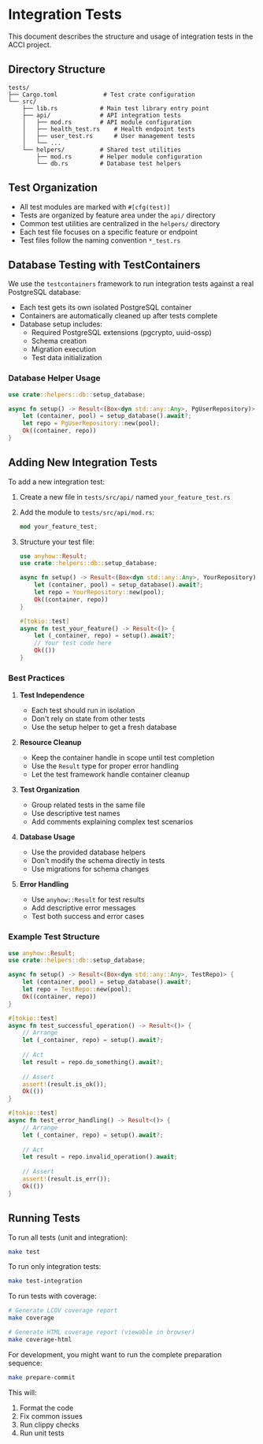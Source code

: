# Integration Tests

This document describes the structure and usage of integration tests in the ACCI project.

## Directory Structure

```text
tests/
├── Cargo.toml             # Test crate configuration
└── src/
    ├── lib.rs            # Main test library entry point
    ├── api/              # API integration tests
    │   ├── mod.rs        # API module configuration
    │   ├── health_test.rs    # Health endpoint tests
    │   ├── user_test.rs      # User management tests
    │   └── ...
    └── helpers/          # Shared test utilities
        ├── mod.rs        # Helper module configuration
        └── db.rs         # Database test helpers
```

## Test Organization

- All test modules are marked with `#[cfg(test)]`
- Tests are organized by feature area under the `api/` directory
- Common test utilities are centralized in the `helpers/` directory
- Each test file focuses on a specific feature or endpoint
- Test files follow the naming convention `*_test.rs`

## Database Testing with TestContainers

We use the `testcontainers` framework to run integration tests against a real PostgreSQL database:

- Each test gets its own isolated PostgreSQL container
- Containers are automatically cleaned up after tests complete
- Database setup includes:
  - Required PostgreSQL extensions (pgcrypto, uuid-ossp)
  - Schema creation
  - Migration execution
  - Test data initialization

### Database Helper Usage

```rust
use crate::helpers::db::setup_database;

async fn setup() -> Result<(Box<dyn std::any::Any>, PgUserRepository)> {
    let (container, pool) = setup_database().await?;
    let repo = PgUserRepository::new(pool);
    Ok((container, repo))
}
```

## Adding New Integration Tests

To add a new integration test:

1. Create a new file in `tests/src/api/` named `your_feature_test.rs`
2. Add the module to `tests/src/api/mod.rs`:

   ```rust
   mod your_feature_test;
   ```

3. Structure your test file:

   ```rust
   use anyhow::Result;
   use crate::helpers::db::setup_database;
   
   async fn setup() -> Result<(Box<dyn std::any::Any>, YourRepository)> {
       let (container, pool) = setup_database().await?;
       let repo = YourRepository::new(pool);
       Ok((container, repo))
   }
   
   #[tokio::test]
   async fn test_your_feature() -> Result<()> {
       let (_container, repo) = setup().await?;
       // Your test code here
       Ok(())
   }
   ```

### Best Practices

1. **Test Independence**
   - Each test should run in isolation
   - Don't rely on state from other tests
   - Use the setup helper to get a fresh database

2. **Resource Cleanup**
   - Keep the container handle in scope until test completion
   - Use the `Result` type for proper error handling
   - Let the test framework handle container cleanup

3. **Test Organization**
   - Group related tests in the same file
   - Use descriptive test names
   - Add comments explaining complex test scenarios

4. **Database Usage**
   - Use the provided database helpers
   - Don't modify the schema directly in tests
   - Use migrations for schema changes

5. **Error Handling**
   - Use `anyhow::Result` for test results
   - Add descriptive error messages
   - Test both success and error cases

### Example Test Structure

```rust
use anyhow::Result;
use crate::helpers::db::setup_database;

async fn setup() -> Result<(Box<dyn std::any::Any>, TestRepo)> {
    let (container, pool) = setup_database().await?;
    let repo = TestRepo::new(pool);
    Ok((container, repo))
}

#[tokio::test]
async fn test_successful_operation() -> Result<()> {
    // Arrange
    let (_container, repo) = setup().await?;
    
    // Act
    let result = repo.do_something().await?;
    
    // Assert
    assert!(result.is_ok());
    Ok(())
}

#[tokio::test]
async fn test_error_handling() -> Result<()> {
    // Arrange
    let (_container, repo) = setup().await?;
    
    // Act
    let result = repo.invalid_operation().await;
    
    // Assert
    assert!(result.is_err());
    Ok(())
}
```

## Running Tests

To run all tests (unit and integration):

```bash
make test
```

To run only integration tests:

```bash
make test-integration
```

To run tests with coverage:

```bash
# Generate LCOV coverage report
make coverage

# Generate HTML coverage report (viewable in browser)
make coverage-html
```

For development, you might want to run the complete preparation sequence:

```bash
make prepare-commit
```

This will:

1. Format the code
2. Fix common issues
3. Run clippy checks
4. Run unit tests
